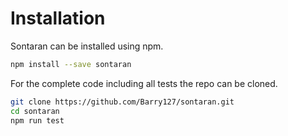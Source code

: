 # Installation

Sontaran can be installed using npm.

```bash
npm install --save sontaran
```

For the complete code including all tests the repo can be cloned.

```bash
git clone https://github.com/Barry127/sontaran.git
cd sontaran
npm run test
```
